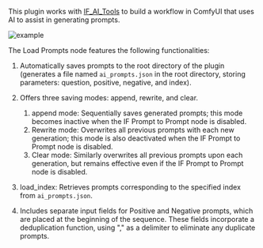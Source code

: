 This plugin works with [IF_AI_Tools](https://github.com/if-ai/ComfyUI-IF_AI_tools) to build a workflow in ComfyUI that uses AI to assist in generating prompts.

![example](https://github.com/user-attachments/assets/909b2275-7617-4d4d-9dca-90e42017b98e)

The Load Prompts node features the following functionalities:

1. Automatically saves prompts to the root directory of the plugin (generates a file named `ai_prompts.json` in the root directory, storing parameters: question, positive, negative, and index).

2. Offers three saving modes: append, rewrite, and clear.
   1. append mode: Sequentially saves generated prompts; this mode becomes inactive when the IF Prompt to Prompt node is disabled.
   2. Rewrite mode: Overwrites all previous prompts with each new generation; this mode is also deactivated when the IF Prompt to Prompt node is disabled.
   3. Clear mode: Similarly overwrites all previous prompts upon each generation, but remains effective even if the IF Prompt to Prompt node is disabled.

3. load_index: Retrieves prompts corresponding to the specified index from `ai_prompts.json`.

4. Includes separate input fields for Positive and Negative prompts, which are placed at the beginning of the sequence. These fields incorporate a deduplication function, using "," as a delimiter to eliminate any duplicate prompts.

